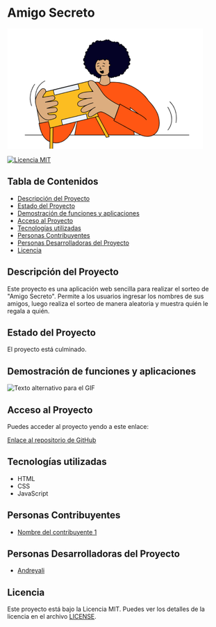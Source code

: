 # Amigo Secreto

![Imagen de portada](assets/amigo-secreto.png)

[![Licencia MIT](https://img.shields.io/badge/License-MIT-yellow.svg)](https://opensource.org/licenses/MIT)

## Tabla de Contenidos

- [Descripción del Proyecto](#descripcion-del-proyecto)
- [Estado del Proyecto](#estado-del-proyecto)
- [Demostración de funciones y aplicaciones](#demostracion-de-funciones-y-aplicaciones)
- [Acceso al Proyecto](#acceso-al-proyecto)
- [Tecnologías utilizadas](#tecnologias-utilizadas)
- [Personas Contribuyentes](#personas-contribuyentes)
- [Personas Desarrolladoras del Proyecto](#personas-desarrolladoras-del-proyecto)
- [Licencia](#licencia)

## Descripción del Proyecto

Este proyecto es una aplicación web sencilla para realizar el sorteo de "Amigo Secreto". Permite a los usuarios ingresar los nombres de sus amigos, luego realiza el sorteo de manera aleatoria y muestra quién le regala a quién.

## Estado del Proyecto

El proyecto está culminado.

## Demostración de funciones y aplicaciones

![Texto alternativo para el GIF](https://github.com/andreyali/challenge-amigo-secreto_esp-main/assets/images.gif)

## Acceso al Proyecto

Puedes acceder al proyecto yendo a este enlace:

[Enlace al repositorio de GitHub](https://github.com/andreyali/challenge-amigo-secreto_esp-main)

## Tecnologías utilizadas

- HTML
- CSS
- JavaScript

## Personas Contribuyentes

- [Nombre del contribuyente 1](https://docs.github.com/es/account-and-profile/setting-up-and-managing-your-github-profile/managing-contribution-settings-on-your-profile)

## Personas Desarrolladoras del Proyecto

- [Andreyali]([https://github.com/andreyali])

## Licencia

Este proyecto está bajo la Licencia MIT. Puedes ver los detalles de la licencia en el archivo [LICENSE](LICENSE).

